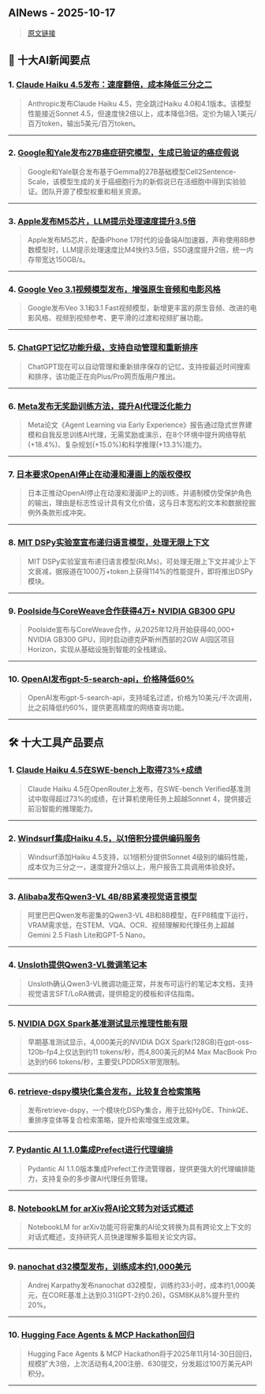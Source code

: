 ## AINews - 2025-10-17

> [原文链接](https://news.smol.ai/issues/25-10-15-haiku-45/)

## 📰 十大AI新闻要点

### 1. [Claude Haiku 4.5发布：速度翻倍，成本降低三分之二](https://www.anthropic.com/news/claude-haiku-4-5)
> Anthropic发布Claude Haiku 4.5，完全跳过Haiku 4.0和4.1版本。该模型性能接近Sonnet 4.5，但速度快2倍以上，成本降低3倍。定价为输入1美元/百万token，输出5美元/百万token。

---

### 2. [Google和Yale发布27B癌症研究模型，生成已验证的癌症假说](https://twitter.com/sundarpichai/status/1978507110477332582)
> Google和Yale联合发布基于Gemma的27B基础模型Cell2Sentence-Scale，该模型生成的关于癌细胞行为的新假说已在活细胞中得到实验验证。团队开源了模型权重和相关资源。

---

### 3. [Apple发布M5芯片，LLM提示处理速度提升3.5倍](https://www.reddit.com/r/LocalLLaMA/comments/1o7b5i4/apple_unveils_m5/)
> Apple发布M5芯片，配备iPhone 17时代的设备端AI加速器，声称使用8B参数模型时，LLM提示处理速度比M4快约3.5倍，SSD速度提升2倍，统一内存带宽达150GB/s。

---

### 4. [Google Veo 3.1视频模型发布，增强原生音频和电影风格](https://twitter.com/OfficialLoganK/status/1978492626371289108)
> Google发布Veo 3.1和3.1 Fast视频模型，新增更丰富的原生音频、改进的电影风格、视频到视频参考、更平滑的过渡和视频扩展功能。

---

### 5. [ChatGPT记忆功能升级，支持自动管理和重新排序](https://twitter.com/OpenAI/status/1978608684088643709)
> ChatGPT现在可以自动管理和重新排序保存的记忆，支持按最近时间搜索和排序，该功能正在向Plus/Pro网页版用户推出。

---

### 6. [Meta发布无奖励训练方法，提升AI代理泛化能力](https://arxiv.org/abs/2510.08558)
> Meta论文《Agent Learning via Early Experience》报告通过隐式世界建模和自我反思训练AI代理，无需奖励或演示，在8个环境中提升网络导航(+18.4%)、复杂规划(+15.0%)和科学推理(+13.3%)能力。

---

### 7. [日本要求OpenAI停止在动漫和漫画上的版权侵权](https://www.reddit.com/r/OpenAI/comments/1o71jra/japan_wants_openai_to_stop_copyright_infringement/)
> 日本正推动OpenAI停止在动漫和漫画IP上的训练，并遏制模仿受保护角色的输出，理由是标志性设计具有文化价值，这与日本宽松的文本和数据挖掘例外条款形成冲突。

---

### 8. [MIT DSPy实验室宣布递归语言模型，处理无限上下文](https://twitter.com/a1zhang/status/1978469116542337259)
> MIT DSPy实验室宣布递归语言模型(RLMs)，可处理无限上下文并减少上下文衰减，据报道在1000万+token上获得114%的性能提升，即将推出DSPy模块。

---

### 9. [Poolside与CoreWeave合作获得4万+ NVIDIA GB300 GPU](https://twitter.com/eisokant/status/1978453140656517215)
> Poolside宣布与CoreWeave合作，从2025年12月开始获得40,000+ NVIDIA GB300 GPU，同时启动德克萨斯州西部的2GW AI园区项目Horizon，实现从基础设施到智能的全栈建设。

---

### 10. [OpenAI发布gpt-5-search-api，价格降低60%](https://twitter.com/openaidevs/status/1978224165997195559)
> OpenAI发布gpt-5-search-api，支持域名过滤，价格为10美元/千次调用，比之前降低约60%，提供更高精度的网络查询功能。

---

## 🛠️ 十大工具产品要点

### 1. [Claude Haiku 4.5在SWE-bench上取得73%+成绩](https://openrouter.ai/anthropic/claude-haiku-4-5)
> Claude Haiku 4.5在OpenRouter上发布，在SWE-bench Verified基准测试中取得超过73%的成绩，在计算机使用任务上超越Sonnet 4，提供接近前沿智能的推理能力。

---

### 2. [Windsurf集成Haiku 4.5，以1倍积分提供编码服务](https://twitter.com/windsurf/status/1978512184343662707)
> Windsurf添加Haiku 4.5支持，以1倍积分提供Sonnet 4级别的编码性能，成本仅为三分之一，速度提升2倍以上，用户报告工具调用体验良好。

---

### 3. [Alibaba发布Qwen3-VL 4B/8B紧凑视觉语言模型](https://twitter.com/alibaba_qwen/status/1978150959621734624)
> 阿里巴巴Qwen发布密集的Qwen3-VL 4B和8B模型，在FP8精度下运行，VRAM需求低，在STEM、VQA、OCR、视频理解和代理任务上超越Gemini 2.5 Flash Lite和GPT-5 Nano。

---

### 4. [Unsloth提供Qwen3-VL微调笔记本](https://docs.unsloth.ai/models/qwen3-vl-run-and-fine-tune)
> Unsloth确认Qwen3-VL微调功能正常，并发布可运行的笔记本文档，支持视觉语言SFT/LoRA微调，提供稳定的模板和评估指南。

---

### 5. [NVIDIA DGX Spark基准测试显示推理性能有限](https://twitter.com/nisten/status/1978204860227948815)
> 早期基准测试显示，4,000美元的NVIDIA DGX Spark(128GB)在gpt-oss-120b-fp4上仅达到约11 tokens/秒，而4,800美元的M4 Max MacBook Pro达到约66 tokens/秒，主要受LPDDR5X带宽限制。

---

### 6. [retrieve-dspy模块化集合发布，比较复合检索策略](https://twitter.com/CShorten30/status/1978567334424932523)
> 发布retrieve-dspy，一个模块化DSPy集合，用于比较HyDE、ThinkQE、重排序变体等复合检索策略，提升检索增强生成效果。

---

### 7. [Pydantic AI 1.1.0集成Prefect进行代理编排](https://twitter.com/AAAzzam/status/1978611295243981273)
> Pydantic AI 1.1.0版本集成Prefect工作流管理器，提供更强大的代理编排能力，支持复杂的多步骤AI代理任务管理。

---

### 8. [NotebookLM for arXiv将AI论文转为对话式概述](https://twitter.com/askalphaxiv/status/1978466642146545838)
> NotebookLM for arXiv功能可将密集的AI论文转换为具有跨论文上下文的对话式概述，支持研究人员快速理解多篇相关论文内容。

---

### 9. [nanochat d32模型发布，训练成本约1,000美元](https://twitter.com/karpathy/status/1978615547945521655)
> Andrej Karpathy发布nanochat d32模型，训练约33小时，成本约1,000美元，在CORE基准上达到0.31(GPT-2约0.26)，GSM8K从8%提升至约20%。

---

### 10. [Hugging Face Agents & MCP Hackathon回归](https://huggingface.co/Agents-MCP-Hackathon-Winter25)
> Hugging Face Agents & MCP Hackathon将于2025年11月14-30日回归，规模扩大3倍，上次活动有4,200注册、630提交，分发超过100万美元API积分。

---